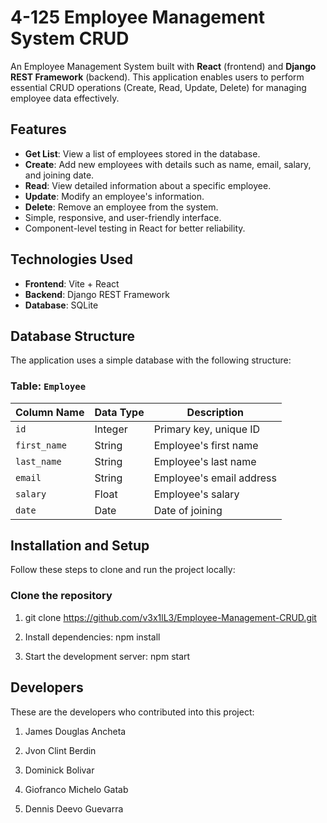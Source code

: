 # 4-125 Employee Management System CRUD

An Employee Management System built with **React** (frontend) and **Django REST Framework** (backend). This application enables users to perform essential CRUD operations (Create, Read, Update, Delete) for managing employee data effectively.

## Features

- **Get List**: View a list of employees stored in the database.
- **Create**: Add new employees with details such as name, email, salary, and joining date.
- **Read**: View detailed information about a specific employee.
- **Update**: Modify an employee's information.
- **Delete**: Remove an employee from the system.
- Simple, responsive, and user-friendly interface.
- Component-level testing in React for better reliability.

## Technologies Used

- **Frontend**: Vite + React
- **Backend**: Django REST Framework
- **Database**: SQLite

## Database Structure

The application uses a simple database with the following structure:

### Table: `Employee`

| Column Name  | Data Type | Description              |
| ------------ | --------- | ------------------------ |
| `id`         | Integer   | Primary key, unique ID   |
| `first_name` | String    | Employee's first name    |
| `last_name`  | String    | Employee's last name     |
| `email`      | String    | Employee's email address |
| `salary`     | Float     | Employee's salary        |
| `date`       | Date      | Date of joining          |

## Installation and Setup

Follow these steps to clone and run the project locally:

### Clone the repository

1. git clone https://github.com/v3x1lL3/Employee-Management-CRUD.git

2. Install dependencies: npm install

3. Start the development server: npm start

## Developers

These are the developers who contributed into this project:

1. James Douglas Ancheta

2. Jvon Clint Berdin

3. Dominick Bolivar

4. Giofranco Michelo Gatab

5. Dennis Deevo Guevarra

